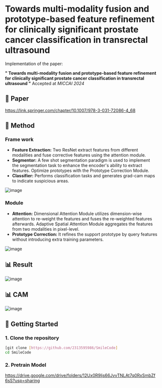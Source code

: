 # Towards multi-modality fusion and prototype-based feature refinement for clinically significant prostate cancer classification in transrectal ultrasound

Implementation of the paper:

**" Towards multi-modality fusion and prototype-based feature refinement for clinically significant prostate cancer classification in transrectal ultrasound "**  Accepted at *MICCAI 2024*

## 📄 Paper
https://link.springer.com/chapter/10.1007/978-3-031-72086-4_68

## 🧠 Method
### Frame work
- **Feature Extraction:** Two ResNet extract features from different modalities and fuse corrective features using the attention module.
- **Segmentor:** A few shot segmentation paradigm is used to implement the segmentation task to enhance the encoder's ability to extract features. Optimize prototypes with the Prototype Correction Module.
- **Classifier:** Performs classification tasks and generates grad-cam maps to indicate suspicious areas.
  
![image](https://github.com/user-attachments/assets/2fc52ec8-c101-406e-a817-b88b3f7dc69a)
### Module
- **Attention:** Dimensional Attention Module utilizes dimension-wise attention to re-weight the features and fuses the re-weighted features afterwards. Adaptive Spatial Attention Module aggregates the features from two modalities in pixel-level.
- **Prototype Correction:** It refines the support prototype by query features without introducing extra training parameters.

![image](https://github.com/user-attachments/assets/fd0e3e2a-4e50-4dd4-afc2-6c68680de256)
## 📊 Result
![image](https://github.com/user-attachments/assets/9662f9d9-e829-4f96-8e2d-c86792f3a3f6)
## 📊 CAM
![image](https://github.com/user-attachments/assets/b60bf7c3-42de-469f-8ad2-24275cad06e5)

## 🚀 Getting Started

### 1. Clone the repository

```bash
[git clone [https://github.com/2313595986/SmileCode]
cd SmileCode
```

### 2. Pretrain Model
https://drive.google.com/drive/folders/12Ux0R9ljs66JvvTNLAt7q0RxSmbZf6sS?usp=sharing




